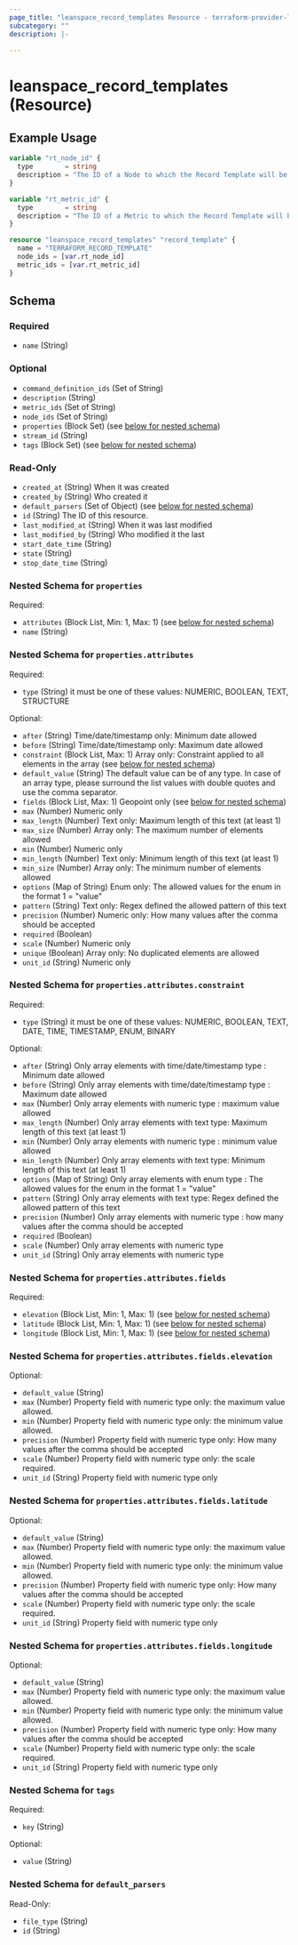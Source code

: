 ```yaml
---
page_title: "leanspace_record_templates Resource - terraform-provider-leanspace"
subcategory: ""
description: |-
  
---
```


# leanspace_record_templates (Resource)



## Example Usage

```terraform
variable "rt_node_id" {
  type        = string
  description = "The ID of a Node to which the Record Template will be linked."
}

variable "rt_metric_id" {
  type        = string
  description = "The ID of a Metric to which the Record Template will be linked."
}

resource "leanspace_record_templates" "record_template" {
  name = "TERRAFORM_RECORD_TEMPLATE"
  node_ids = [var.rt_node_id]
  metric_ids = [var.rt_metric_id]
}
```

<!-- schema generated by tfplugindocs -->
## Schema

### Required

- `name` (String)

### Optional

- `command_definition_ids` (Set of String)
- `description` (String)
- `metric_ids` (Set of String)
- `node_ids` (Set of String)
- `properties` (Block Set) (see [below for nested schema](#nestedblock--properties))
- `stream_id` (String)
- `tags` (Block Set) (see [below for nested schema](#nestedblock--tags))

### Read-Only

- `created_at` (String) When it was created
- `created_by` (String) Who created it
- `default_parsers` (Set of Object) (see [below for nested schema](#nestedatt--default_parsers))
- `id` (String) The ID of this resource.
- `last_modified_at` (String) When it was last modified
- `last_modified_by` (String) Who modified it the last
- `start_date_time` (String)
- `state` (String)
- `stop_date_time` (String)

<a id="nestedblock--properties"></a>
### Nested Schema for `properties`

Required:

- `attributes` (Block List, Min: 1, Max: 1) (see [below for nested schema](#nestedblock--properties--attributes))
- `name` (String)

<a id="nestedblock--properties--attributes"></a>
### Nested Schema for `properties.attributes`

Required:

- `type` (String) it must be one of these values: NUMERIC, BOOLEAN, TEXT, STRUCTURE

Optional:

- `after` (String) Time/date/timestamp only: Minimum date allowed
- `before` (String) Time/date/timestamp only: Maximum date allowed
- `constraint` (Block List, Max: 1) Array only: Constraint applied to all elements in the array (see [below for nested schema](#nestedblock--properties--attributes--constraint))
- `default_value` (String) The default value can be of any type. In case of an array type, please surround the list values with double quotes and use the comma separator.
- `fields` (Block List, Max: 1) Geopoint only (see [below for nested schema](#nestedblock--properties--attributes--fields))
- `max` (Number) Numeric only
- `max_length` (Number) Text only: Maximum length of this text (at least 1)
- `max_size` (Number) Array only: The maximum number of elements allowed
- `min` (Number) Numeric only
- `min_length` (Number) Text only: Minimum length of this text (at least 1)
- `min_size` (Number) Array only: The minimum number of elements allowed
- `options` (Map of String) Enum only: The allowed values for the enum in the format 1 = "value"
- `pattern` (String) Text only: Regex defined the allowed pattern of this text
- `precision` (Number) Numeric only: How many values after the comma should be accepted
- `required` (Boolean)
- `scale` (Number) Numeric only
- `unique` (Boolean) Array only: No duplicated elements are allowed
- `unit_id` (String) Numeric only

<a id="nestedblock--properties--attributes--constraint"></a>
### Nested Schema for `properties.attributes.constraint`

Required:

- `type` (String) it must be one of these values: NUMERIC, BOOLEAN, TEXT, DATE, TIME, TIMESTAMP, ENUM, BINARY

Optional:

- `after` (String) Only array elements with time/date/timestamp type : Minimum date allowed
- `before` (String) Only array elements with time/date/timestamp type : Maximum date allowed
- `max` (Number) Only array elements with numeric type : maximum value allowed
- `max_length` (Number) Only array elements with text type: Maximum length of this text (at least 1)
- `min` (Number) Only array elements with numeric type : minimum value allowed
- `min_length` (Number) Only array elements with text type: Minimum length of this text (at least 1)
- `options` (Map of String) Only array elements with enum type : The allowed values for the enum in the format 1 = "value"
- `pattern` (String) Only array elements with text type: Regex defined the allowed pattern of this text
- `precision` (Number) Only array elements with numeric type : how many values after the comma should be accepted
- `required` (Boolean)
- `scale` (Number) Only array elements with numeric type
- `unit_id` (String) Only array elements with numeric type


<a id="nestedblock--properties--attributes--fields"></a>
### Nested Schema for `properties.attributes.fields`

Required:

- `elevation` (Block List, Min: 1, Max: 1) (see [below for nested schema](#nestedblock--properties--attributes--fields--elevation))
- `latitude` (Block List, Min: 1, Max: 1) (see [below for nested schema](#nestedblock--properties--attributes--fields--latitude))
- `longitude` (Block List, Min: 1, Max: 1) (see [below for nested schema](#nestedblock--properties--attributes--fields--longitude))

<a id="nestedblock--properties--attributes--fields--elevation"></a>
### Nested Schema for `properties.attributes.fields.elevation`

Optional:

- `default_value` (String)
- `max` (Number) Property field with numeric type only: the maximum value allowed.
- `min` (Number) Property field with numeric type only: the minimum value allowed.
- `precision` (Number) Property field with numeric type only: How many values after the comma should be accepted
- `scale` (Number) Property field with numeric type only: the scale required.
- `unit_id` (String) Property field with numeric type only


<a id="nestedblock--properties--attributes--fields--latitude"></a>
### Nested Schema for `properties.attributes.fields.latitude`

Optional:

- `default_value` (String)
- `max` (Number) Property field with numeric type only: the maximum value allowed.
- `min` (Number) Property field with numeric type only: the minimum value allowed.
- `precision` (Number) Property field with numeric type only: How many values after the comma should be accepted
- `scale` (Number) Property field with numeric type only: the scale required.
- `unit_id` (String) Property field with numeric type only


<a id="nestedblock--properties--attributes--fields--longitude"></a>
### Nested Schema for `properties.attributes.fields.longitude`

Optional:

- `default_value` (String)
- `max` (Number) Property field with numeric type only: the maximum value allowed.
- `min` (Number) Property field with numeric type only: the minimum value allowed.
- `precision` (Number) Property field with numeric type only: How many values after the comma should be accepted
- `scale` (Number) Property field with numeric type only: the scale required.
- `unit_id` (String) Property field with numeric type only





<a id="nestedblock--tags"></a>
### Nested Schema for `tags`

Required:

- `key` (String)

Optional:

- `value` (String)


<a id="nestedatt--default_parsers"></a>
### Nested Schema for `default_parsers`

Read-Only:

- `file_type` (String)
- `id` (String)
